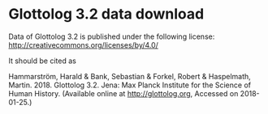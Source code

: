 Glottolog 3.2 data download
===========================

Data of Glottolog 3.2 is published under the following license:
http://creativecommons.org/licenses/by/4.0/

It should be cited as

Hammarström, Harald & Bank, Sebastian & Forkel, Robert & Haspelmath, Martin. 2018.
Glottolog 3.2.
Jena: Max Planck Institute for the Science of Human History.
(Available online at http://glottolog.org, Accessed on 2018-01-25.)
